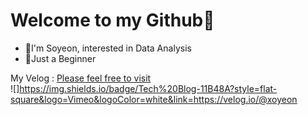 # Welcome to my Github🙌
* 🎈I'm Soyeon, interested in Data Analysis
* 🌱Just a Beginner

My Velog : [Please feel free to visit](https://velog.io/@xoyeon)  
![]https://img.shields.io/badge/Tech%20Blog-11B48A?style=flat-square&logo=Vimeo&logoColor=white&link=https://velog.io/@xoyeon
